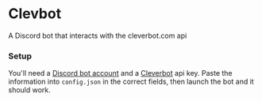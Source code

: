 # Clevbot
A Discord bot that interacts with the cleverbot.com api

### Setup
You'll need a [Discord bot account](https://discordapp.com/developers/applications/me) and a [Cleverbot](https://www.cleverbot.com/api/) api key.
Paste the information into `config.json` in the correct fields, then launch the bot and it should work.
